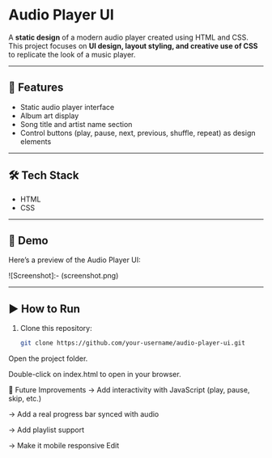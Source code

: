 # Audio Player UI

A **static design** of a modern audio player created using HTML and CSS.  
This project focuses on **UI design, layout styling, and creative use of CSS** to replicate the look of a music player.

---

## 🚀 Features
- Static audio player interface
- Album art display
- Song title and artist name section
- Control buttons (play, pause, next, previous, shuffle, repeat) as design elements

---

## 🛠️ Tech Stack
- HTML
- CSS

---

## 📸 Demo
Here’s a preview of the Audio Player UI:

![Screenshot]:- (screenshot.png)

---

## ▶️ How to Run
1. Clone this repository:
   ```bash
   git clone https://github.com/your-username/audio-player-ui.git
Open the project folder.

Double-click on index.html to open in your browser.

📌 Future Improvements
-> Add interactivity with JavaScript (play, pause, skip, etc.)

-> Add a real progress bar synced with audio

-> Add playlist support

-> Make it mobile responsive
Edit
